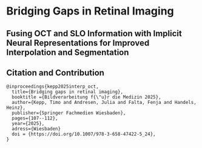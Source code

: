# Bridging Gaps in Retinal Imaging
## Fusing OCT and SLO Information with Implicit Neural Representations for Improved Interpolation and Segmentation


## Citation and Contribution
```
@inproceedings{kepp2025interp_oct,
  title={Bridging gaps in retinal imaging},
  booktitle ={Bildverarbeitung f{\"u}r die Medizin 2025},
  author={Kepp, Timo and Andresen, Julia and Falta, Fenja and Handels, Heinz},
  publisher={Springer Fachmedien Wiesbaden},
  pages={107--112},
  year={2025},
  adress={Wiesbaden} 
  doi = {https://doi.org/10.1007/978-3-658-47422-5_24},
}
```
